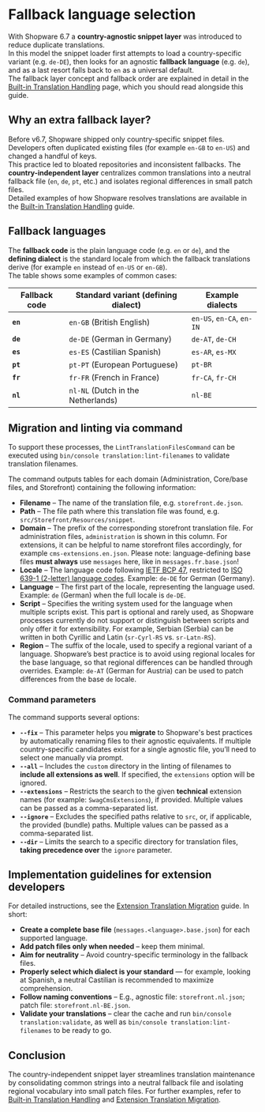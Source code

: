 # Fallback language selection

With Shopware 6.7 a **country-agnostic snippet layer** was introduced to reduce duplicate translations.  
In this model the snippet loader first attempts to load a country-specific variant (e.g. `de-DE`), then looks for an agnostic **fallback language** (e.g. `de`), and as a last resort falls back to `en` as a universal default.  
The fallback layer concept and fallback order are explained in detail in the [Built-in Translation Handling](built-in-translation-system.md) page, which you should read alongside this guide.

## Why an extra fallback layer?

Before v6.7, Shopware shipped only country-specific snippet files. Developers often duplicated existing files (for example `en-GB` to `en-US`) and changed a handful of keys.  
This practice led to bloated repositories and inconsistent fallbacks. The **country-independent layer** centralizes common translations into a neutral fallback file (`en`, `de`, `pt`, etc.) and isolates regional differences in small patch files.  
Detailed examples of how Shopware resolves translations are available in the [Built-in Translation Handling](built-in-translation-system.md) guide.

## Fallback languages

The **fallback code** is the plain language code (e.g. `en` or `de`), and the **defining dialect** is the standard locale from which the fallback translations derive (for example `en` instead of `en-US` or `en-GB`).  
The table shows some examples of common cases:

| Fallback code | Standard variant (defining dialect) | Example dialects          |
|---------------|-------------------------------------|---------------------------|
| **`en`**      | `en-GB` (British English)           | `en-US`, `en-CA`, `en-IN` |
| **`de`**      | `de-DE` (German in Germany)         | `de-AT`, `de-CH`          |
| **`es`**      | `es-ES` (Castilian Spanish)         | `es-AR`, `es-MX`          |
| **`pt`**      | `pt-PT` (European Portuguese)       | `pt-BR`                   |
| **`fr`**      | `fr-FR` (French in France)          | `fr-CA`, `fr-CH`          |
| **`nl`**      | `nl-NL` (Dutch in the Netherlands)  | `nl-BE`                   |

## Migration and linting via command

To support these processes, the `LintTranslationFilesCommand` can be executed using `bin/console translation:lint-filenames` to validate translation filenames.

The command outputs tables for each domain (Administration, Core/base files, and Storefront) containing the following information:

- **Filename** – The name of the translation file, e.g. `storefront.de.json`.
- **Path** – The file path where this translation file was found, e.g. `src/Storefront/Resources/snippet`.
- **Domain** – The prefix of the corresponding storefront translation file. For administration files, `administration` is shown in this column. For extensions, it can be helpful to name storefront files accordingly, for example `cms-extensions.en.json`. Please note: language-defining base files **must always** use `messages` here, like in `messages.fr.base.json`!
- **Locale** – The language code following [IETF BCP 47](https://datatracker.ietf.org/doc/html/bcp47), restricted to [ISO 639-1 (2-letter) language codes](https://en.wikipedia.org/wiki/ISO_639-1). Example: `de-DE` for German (Germany).
- **Language** – The first part of the locale, representing the language used. Example: `de` (German) when the full locale is `de-DE`.
- **Script** – Specifies the writing system used for the language when multiple scripts exist. This part is optional and rarely used, as Shopware processes currently do not support or distinguish between scripts and only offer it for extensibility. For example, Serbian (Serbia) can be written in both Cyrillic and Latin (`sr-Cyrl-RS` vs. `sr-Latn-RS`).
- **Region** – The suffix of the locale, used to specify a regional variant of a language. Shopware’s best practice is to avoid using regional locales for the base language, so that regional differences can be handled through overrides. Example: `de-AT` (German for Austria) can be used to patch differences from the base `de` locale.

### Command parameters

The command supports several options:

- **`--fix`** – This parameter helps you **migrate** to Shopware's best practices by automatically renaming files to their agnostic equivalents. If multiple country-specific candidates exist for a single agnostic file, you’ll need to select one manually via prompt.
- **`--all`** – Includes the `custom` directory in the linting of filenames to **include all extensions as well**. If specified, the `extensions` option will be ignored.
- **`--extensions`** – Restricts the search to the given **technical** extension names (for example: `SwagCmsExtensions`), if provided. Multiple values can be passed as a comma-separated list.
- **`--ignore`** – Excludes the specified paths relative to `src`, or, if applicable, the provided (bundle) paths. Multiple values can be passed as a comma-separated list.
- **`--dir`** – Limits the search to a specific directory for translation files, **taking precedence over** the `ignore` parameter.

## Implementation guidelines for extension developers

For detailed instructions, see the [Extension Translation Migration](/resources/references/upgrades/core/translation/extension-translation.md) guide. In short:

- **Create a complete base file** (`messages.<language>.base.json`) for each supported language.
- **Add patch files only when needed** – keep them minimal.
- **Aim for neutrality** – Avoid country-specific terminology in the fallback files.
- **Properly select which dialect is your standard** — for example, looking at Spanish, a neutral Castilian is recommended to maximize comprehension.
- **Follow naming conventions** – E.g., agnostic file: `storefront.nl.json`; patch file: `storefront.nl-BE.json`.
- **Validate your translations** – clear the cache and run `bin/console translation:validate`, as well as `bin/console translation:lint-filenames` to be ready to go.

## Conclusion

The country-independent snippet layer streamlines translation maintenance by consolidating common strings into a neutral fallback file and isolating regional vocabulary into small patch files.
For further examples, refer to [Built-in Translation Handling](/concepts/translations/built-in-translation-system.md) and [Extension Translation Migration](/resources/references/upgrades/core/translation/extension-translation.md).
